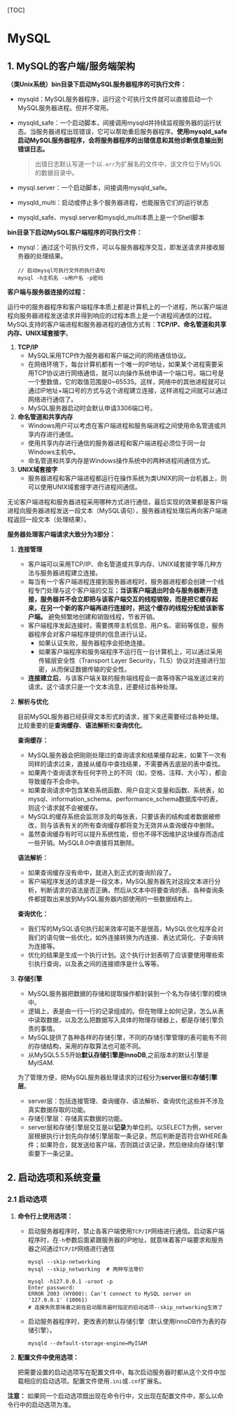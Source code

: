 [TOC]

# MySQL

## 1. MySQL的客户端/服务端架构

**（类Unix系统）bin目录下启动MySQL服务器程序的可执行文件：**

- mysqld：MySQL服务器程序，运行这个可执行文件就可以直接启动一个MySQL服务器进程。但并不常用。

- mysqld_safe：一个启动脚本，间接调用mysqld并持续监视服务器的运行状态。当服务器进程出现错误，它可以帮助重启服务器程序。**使用mysqld_safe启动MySQL服务器程序，会将服务器程序的出错信息和其他诊断信息输出到错误日志。**

  > 出错日志默认写道一个以`.err`为扩展名的文件中，该文件位于MySQL的数据目录中。

- mysql.server：一个启动脚本，间接调用mysqld_safe。

- mysqld_multi：启动或停止多个服务器进程，也能报告它们的运行状态

- mysqld_safe、mysql.server和mysqld_multi本质上是一个Shell脚本

**bin目录下启动MySQL客户端程序的可执行文件：**

- mysql：通过这个可执行文件，可以与服务器程序交互，即发送请求并接收服务器的处理结果。

  ```
  // 启动mysql可执行文件的执行语句
  mysql -h主机名 -u用户名 -p密码
  ```

**客户端与服务器连接的过程：**

运行中的服务器程序和客户端程序本质上都是计算机上的一个进程，所以客户端进程向服务器进程发送请求并得到响应的过程本质上是一个进程间通信的过程。MySQL支持的客户端进程和服务器进程的通信方式有：**TCP/IP、命名管道和共享内存、UNIX域套接字**。

1. **TCP/IP**
   - MySQL采用TCP作为服务器和客户端之间的网络通信协议。
   - 在网络环境下，每台计算机都有一个唯一的IP地址，如果某个进程需要采用TCP协议进行网络通信，就可以向操作系统申请一个端口号。端口号是一个整数值，它的取值范围是0~65535。这样，网络中的其他进程就可以通过IP地址+端口号的方式与这个进程建立连接，这样进程之间就可以通过网络进行通信了。
   - MySQL服务器启动时会默认申请3306端口号。
2. **命名管道和共享内存**
   - Windows用户可以考虑在客户端进程和服务端进程之间使用命名管道或共享内存进行通信。
   - 使用共享内存进行通信的服务器进程和客户端进程必须位于同一台Windows主机中。
   - 命名管道和共享内存是Windows操作系统中的两种进程间通信方式。
3. **UNIX域套接字**
   - 服务器进程和客户端进程都运行在操作系统为类UNIX的同一台机器上，则可以使用UNIX域套接字进行进程间通信。

无论客户端进程和服务器进程采用哪种方式进行通信，最后实现的效果都是客户端进程向服务器进程发送一段文本（MySQL语句），服务器进程处理后再向客户端进程返回一段文本（处理结果）。

**服务器处理客户端请求大致分为3部分：**

1. **连接管理**
   
   - 客户端可以采用TCP/IP、命名管道或共享内存、UNIX域套接字等几种方法与服务器进程建立连接。
   - 每当有一个客户端进程连接到服务器进程时，服务器进程都会创建一个线程专门处理与这个客户端的交互；**当该客户端退出时会与服务器断开连接，服务器并不会立即把与该客户端交互的线程销毁，而是把它缓存起来，在另一个新的客户端再进行连接时，把这个缓存的线程分配给该新客户端。** 避免频繁地创建和销毁线程，节省开销。
   - 客户端程序发起连接时，需要携带主机信息、用户名、密码等信息，服务器程序会对客户端程序提供的信息进行认证。
     - 如果认证失败，服务器程序会拒绝连接。
     - 如果客户端程序和服务端程序不运行在一台计算机上，可以通过采用传输层安全性（Transport Layer Security，TLS）协议对连接进行加密，从而保证数据传输的安全性。
   - **连接建立后**，与该客户端关联的服务端线程会一直等待客户端发送过来的请求。这个请求只是一个文本消息，还要经过各种处理。
   
2. **解析与优化**

   目前MySQL服务器已经获得文本形式的请求，接下来还需要经过各种处理。比较重要的是**查询缓存**、**语法解析**和**查询优化**。

   **查询缓存：**

   - MySQL服务器会把刚刚处理过的查询请求和结果缓存起来，如果下一次有同样的请求过来，直接从缓存中查找结果，不需要再去底层的表中查找。
   - 如果两个查询请求有任何字符上的不同（如，空格、注释、大小写），都会导致缓存不会命中。
   - 如果查询请求中包含某些系统函数、用户自定义变量和函数、系统表，如mysql、information_schema、performance_schema数据库中的表，则这个请求就不会被缓存。
   - MySQL的缓存系统会监测涉及的每张表，只要该表的结构或者数据被修改，则与该表有关的所有查询缓存都将变为无效并从查询缓存中删除。
   - 虽然查询缓存有时可以提升系统性能，但也不得不因维护这块缓存而造成一些开销。MySQL8.0中直接将其删除。

   **语法解析：**

   - 如果查询缓存没有命中，就进入到正式的查询阶段了。
   - 客户端程序发送的请求是一段文本，MySQL服务器先对这段文本进行分析，判断请求的语法是否正确，然后从文本中将要查询的表、各种查询条件都提取出来放到MySQL服务器内部使用的一些数据结构上。

   **查询优化：**

   - 我们写的MySQL语句执行起来效率可能不是很高，MySQL优化程序会对我们的语句做一些优化，如外连接转换为内连接、表达式简化、子查询转为连接等。
   - 优化的结果是生成一个执行计划。这个执行计划表明了应该要使用哪些索引执行查询，以及表之间的连接顺序是什么等等。
   
3. **存储引擎**

   - MySQL服务器把数据的存储和提取操作都封装到一个名为存储引擎的模块中。
   - 逻辑上，表是由一行一行的记录组成的。但在物理上如何记录，怎么从表中读取数据，以及怎么把数据写入具体的物理存储器上，都是存储引擎负责的事情。
   - MySQL提供了各种各样的存储引擎，不同的存储引擎管理的表可能有不同的存储结构，采用的存取算法也可能不同。
   - 从MySQL5.5.5开始**默认存储引擎是InnoDB**,之前版本的默认引擎是MyISAM.

   为了管理方便，把MySQL服务器处理请求的过程分为**server层**和**存储引擎层**。

   - server层：包括连接管理、查询缓存、语法解析、查询优化这些并不涉及真实数据存取的功能。
   - 存储引擎层：存储真实数据的功能。
   - server层和存储引擎层交互是以**记录**为单位的。以SELECT为例，server层根据执行计划先向存储引擎层取一条记录，然后判断是否符合WHERE条件；如果符合，就发送给客户端，否则跳过该记录，然后继续向存储引擎索要下一条记录。

## 2. 启动选项和系统变量

### 2.1 启动选项

1. **命令行上使用选项：**

   - 启动服务器程序时，禁止各客户端使用`TCP/IP`网络进行通信。启动客户端程序时，在`-h`参数后面紧跟服务器的IP地址，就意味着客户端要求和服务器之间通过`TCP/IP`网络进行通信

     ```mysql
     mysql --skip-networking
     mysql --skip_networking  # 两种写法等价
     
     mysql -h127.0.0.1 -uroot -p
     Enter password:
     ERROR 2003 (HY000): Can't connect to MySQL server on '127.0.0.1' (10061)
     # 连接失败意味着之前在启动服务器时指定的启动选项--skip_networking生效了
     
     ```

   - 启动服务器程序时，更改表的默认存储引擎（默认使用InnoDB作为表的存储引擎）。

     ```mysql
     mysqld --default-storage-engine=MyISAM
     
     ```

2. **配置文件中使用选项：**

   把需要设置的启动选项写在配置文件中，每次启动服务器时都从这个文件中加载相应的启动选项。配置文件使用`.ini`或`.cnf`扩展名。

**注意：** 如果同一个启动选项既出现在命令行中，又出现在配置文件中，那么以命令行中的启动选项为准。